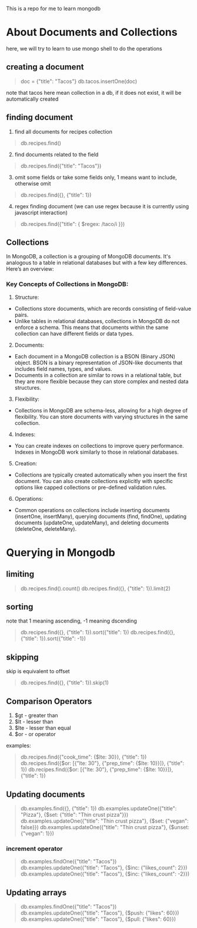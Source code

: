 This is a repo for me to learn mongodb

# About Documents and Collections

here, we will try to learn to use mongo shell to do the operations

## creating a document
> doc = {"title": "Tacos"}
> db.tacos.insertOne(doc)

note that tacos here mean collection in a db, if it does not exist, it will be automatically created

## finding document
1. find all documents for recipes collection
> db.recipes.find()

2. find documents related to the field
> db.recipes.find({"title": "Tacos"})

3. omit some fields or take some fields only, 1 means want to include, otherwise omit
> db.recipes.find({}, {"title": 1})

4. regex finding document (we can use regex because it is currently using javascript interaction)
> db.recipes.find({"title": { $regex: /taco/i }})

## Collections
In MongoDB, a collection is a grouping of MongoDB documents. It's analogous to a table in relational databases but with a few key differences. Here’s an overview:

### Key Concepts of Collections in MongoDB:
1. Structure:

- Collections store documents, which are records consisting of field-value pairs.
- Unlike tables in relational databases, collections in MongoDB do not enforce a schema. This means that documents within the same collection can have different fields or data types.

2. Documents:

- Each document in a MongoDB collection is a BSON (Binary JSON) object. BSON is a binary representation of JSON-like documents that includes field names, types, and values.
- Documents in a collection are similar to rows in a relational table, but they are more flexible because they can store complex and nested data structures.

3. Flexibility:

- Collections in MongoDB are schema-less, allowing for a high degree of flexibility. You can store documents with varying structures in the same collection.

4. Indexes:

- You can create indexes on collections to improve query performance. Indexes in MongoDB work similarly to those in relational databases.

5. Creation:

- Collections are typically created automatically when you insert the first document. You can also create collections explicitly with specific options like capped collections or pre-defined validation rules.

6. Operations:

- Common operations on collections include inserting documents (insertOne, insertMany), querying documents (find, findOne), updating documents (updateOne, updateMany), and deleting documents (deleteOne, deleteMany).

# Querying in Mongodb

## limiting
> db.recipes.find().count()
> db.recipes.find({}, {"title": 1}).limit(2)

## sorting
note that 1 meaning ascending, -1 meaning dscending
> db.recipes.find({}, {"title": 1}).sort({"title": 1})
> db.recipes.find({}, {"title": 1}).sort({"title": -1})

## skipping
skip is equivalent to offset
> db.recipes.find({}, {"title": 1}).skip(1)

## Comparison Operators

1. $gt - greater than
2. $lt - lesser than
3. $lte - lesser than equal
4. $or - or operator

examples:
> db.recipes.find({"cook_time": {$lte: 30}}, {"title": 1})
> db.recipes.find({$or: [{"lte: 30"}, {"prep_time": {$lte: 10}}]}, {"title": 1})
> db.recipes.find({$or: [{"lte: 30"}, {"prep_time": {$lte: 10}}]}, {"title": 1})

## Updating documents
> db.examples.find({}, {"title": 1})
> db.examples.updateOne({"title": "Pizza"}, {$set: {"title": "Thin crust pizza"}})
> db.examples.updateOne({"title": "Thin crust pizza"}, {$set: {"vegan": false}})
> db.examples.updateOne({"title": "Thin crust pizza"}, {$unset: {"vegan": 1}})

### increment operator
> db.examples.findOne({"title": "Tacos"})
> db.examples.updateOne({"title": "Tacos"}, {$inc: {"likes_count": 2}})
> db.examples.updateOne({"title": "Tacos"}, {$inc: {"likes_count": -2}})

## Updating arrays
> db.examples.findOne({"title": "Tacos"})
> db.examples.updateOne({"title": "Tacos"}, {$push: {"likes": 60}})
> db.examples.updateOne({"title": "Tacos"}, {$pull: {"likes": 60}})